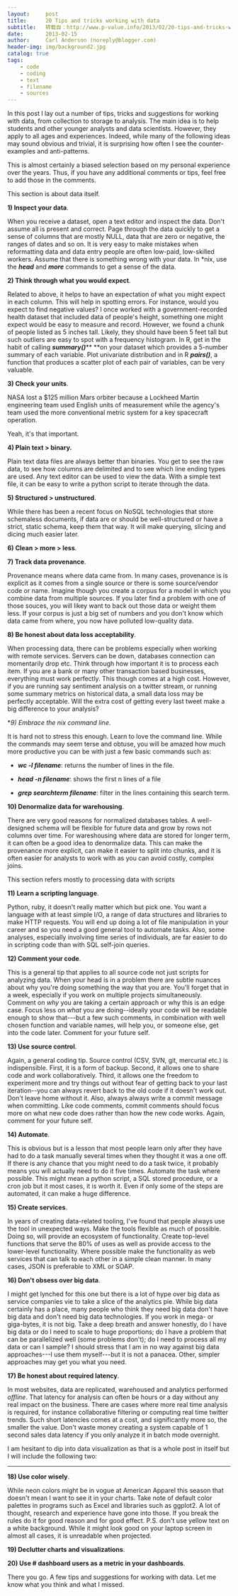 ```yaml
---
layout:     post
title:      20 Tips and tricks working with data
subtitle:   转载自：http://www.p-value.info/2013/02/20-tips-and-tricks-working-with-data.html
date:       2013-02-15
author:     Carl Anderson (noreply@blogger.com)
header-img: img/background2.jpg
catalog: true
tags:
    - code
    - coding
    - text
    - filename
    - sources
---
```



In this post I lay out a number of tips, tricks and suggestions for working with data, from collection to storage to analysis. The main idea is to help students and other younger analysts and data scientists. However, they apply to all ages and experiences. Indeed, while many of the following ideas may sound obvious and trivial, it is surprising how often I see the counter-examples and anti-patterns. 





This is almost certainly a biased selection based on my personal experience over the years. Thus, if you have any additional comments or tips, feel free to add those in the comments.





This section is about data itself.





**1) Inspect your data**. 


When you receive a dataset, open a text editor and inspect the data. Don't assume all is present and correct. Page through the data quickly to get a sense of columns that are mostly NULL, data that are zero or negative, the ranges of dates and so on. It is very easy to make mistakes when reformatting data and data entry people are often low-paid, low-skilled workers. Assume that there is something wrong with your data. In *nix, use the ***head*** and ***more*** commands to get a sense of the data.





**2) Think through what you would expect**.


Related to above, it helps to have an expectation of what you might expect in each column. This will help in spotting errors. For instance, would you expect to find negative values? I once worked with a government-recorded health dataset that included data of people's height, something one might expect would be easy to measure and record. However, we found a chunk of people listed as 5 inches tall. Likely, they should have been 5 feet tall but such outliers are easy to spot with a frequency histogram. In R, get in the habit of calling ***summary()***** **on your dataset which provides a 5-number summary of each variable. Plot univariate distribution and in R ***pairs()***, a function that produces a scatter plot of each pair of variables, can be very valuable.





**3) Check your units**.

> 
NASA lost a $125 million Mars orbiter because a Lockheed Martin engineering team used English units of measurement while the agency's team used the more conventional metric system for a key spacecraft operation.


Yeah, it's that important.





**4) Plain text > binary.** 


Plain text data files are always better than binaries. You get to see the raw data, to see how columns are delimited and to see which line ending types are used. Any text editor can be used to view the data. With a simple text file, it can be easy to write a python script to iterate through the data. 





**5) Structured > unstructured**.


While there has been a recent focus on NoSQL technologies that store schemaless documents, if data are or should be well-structured or have a strict, static schema, keep them that way. It will make querying, slicing and dicing much easier later. 





**6) Clean > more > less**. 





**7) Track data provenance**. 


Provenance means where data came from. In many cases, provenance is is explicit as it comes from a single source or there is some source/vendor code or name. Imagine though you create a corpus for a model in which you combine data from multiple sources. If you later find a problem with one of those souces, you will likey want to back out those data or weight them less. If your corpus is just a big set of numbers and you don't know which data came from where, you now have polluted low-quality data.





**8) Be honest about data loss acceptability**. 


When processing data, there can be problems especially when working with remote services. Servers can be down, databases connection can momentarily drop etc. Think through how important it is to process each item. If you are a bank or many other transaction based businesses, everything must work perfectly. This though comes at a high cost. However, if you are running say sentiment analysis on a twitter stream, or running some summary metrics on historical data, a small data loss may be perfectly acceptable. Will the extra cost of getting every last tweet make a big difference to your analysis?





**9) Embrace the *nix command line**.


It is hard not to stress this enough. Learn to love the command line. While the commands may seem terse and obtuse, you will be amazed how much more productive you can be with just a few basic commands such as:

- ***wc -l filename***: returns the number of lines in the file.

- ***head -n filename***: shows the first n lines of a file

- ***grep searchterm filename***: filter in the lines containing this search term.



**10) Denormalize data for warehousing**. 


There are very good reasons for normalized databases tables. A well-designed schema will be flexible for future data and grow by rows not columns over time. For wareshousing where data are stored for longer term, it can often be a good idea to denormalize data. This can make the provenance more explicit, can make it easier to split into chunks, and it is often easier for analysts to work with as you can avoid costly, complex joins.





This section refers mostly to processing data with scripts





**11) Learn a scripting language**. 


Python, ruby, it doesn't really matter which but pick one. You want a language with at least simple I/O, a range of data structures and libraries to make HTTP requests. You will end up doing a lot of file manipulation in your career and so you need a good general tool to automate tasks. Also, some analyses, especially involving time series of individuals, are far easier to do in scripting code than with SQL self-join queries.





**12) Comment your code**. 


This is a general tip that applies to all source code not just scripts for analyzing data. When your head is in a problem there are subtle nuances about why you're doing something the way that you are. You'll forget that in a week, especially if you work on multiple projects simultaneously. Comment on *why* you are taking a certain approach or why this is an edge case. Focus less on *what* you are doing--ideally your code will be readable enough to show that---but a few such comments, in combination with well chosen function and variable names, will help you, or someone else, get into the code later. Comment for your future self.





**13) Use source control**. 


Again, a general coding tip. Source control (CSV, SVN, git, mercurial etc.) is indispensible. First, it is a form of backup. Second, it allows one to share code and work collaboratively. Third, it allows one the freedom to experiment more and try things out without fear of getting back to your last iteration--you can always revert back to the old code if it doesn't work out. Don't leave home without it. Also, always always write a commit message when committing. Like code comments, commit comments should focus more on what new code does rather than how the new code works. Again, comment for your future self.





**14) Automate**. 


This is obvious but is a lesson that most people learn only after they have had to do a task manually several times when they thought it was a one off. If there is any chance that you might need to do a task twice, it probably means you will actually need to do it five times. Automate the task where possible. This might mean a python script, a SQL stored procedure, or a cron job but it most cases, it is worth it. Even if only some of the steps are automated, it can make a huge difference.





**15) Create services**. 


In years of creating data-related tooling, I've found that people always use the tool in unexpected ways. Make the tools flexible as much of possible. Doing so, will provide an ecosystem of functionality. Create top-level functions that serve the 80% of uses as well as provide access to the lower-level functionality. Where possible make the functionality as web services that can talk to each other in a simple clean manner. In many cases, JSON is preferable to XML or SOAP. 





**16) Don't obsess over big data**. 


I might get lynched for this one but there is a lot of hype over big data as service companies vie to take a slice of the analytics pie. While big data certainly has a place, many people who think they need big data don't have big data and don't need big data technologies. If you work in mega- or giga-bytes, it is not big. Take a deep breath and answer honestly, do I have big data or do I need to scale to huge proportions; do I have a problem that can be parallelized well (some problems don't); do I need to process all my data or can I sample? I should stress that I am in no way against big data approaches---I use them myself---but it is not a panacea. Other, simpler approaches may get you what you need.





**17) Be honest about required latency**. 


In most websites, data are replicated, warehoused and analytics performed *offline*. That latency for analysis can often be hours or a day without any real impact on the business. There are cases where more real time analysis is required, for instance collaborative filtering or computing real time twitter trends. Such short latencies comes at a cost, and significantly more so, the smaller the value. Don't waste money creating a system capable of 1 second sales data latency if you only analyze it in batch mode overnight.





I am hesitant to dip into data visualization as that is a whole post in itself but I will include the following two:


****


**18) Use color wisely**. 


While neon colors might be in vogue at American Apparel this season that doesn't mean I want to see it in your charts. Take note of default color palettes in programs such as Excel and libraries such as ggplot2. A lot of thought, research and experience have gone into those. If you break the rules do it for good reason and for good effect. P.S. don't use yellow text on a white background. While it might look good on your laptop screen in almost all cases, it is unreadable when projected.





**19) Declutter charts and visualizations**. 





**20) Use # dashboard users as a metric in your dashboards**. 





There you go. A few tips and suggestions for working with data. Let me know what you think and what I missed.
